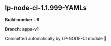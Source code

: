 ## lp-node-ci-1.1.999-YAMLs

**Build number - 6**

**Branch: apps-v1**

 Committed automatically by LP-NODE-CI module :rocket: